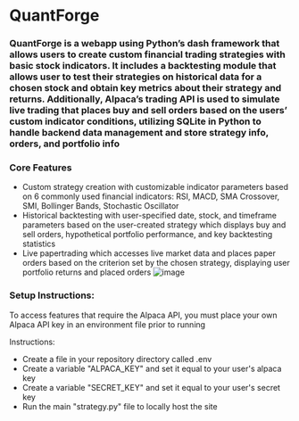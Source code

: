# QuantForge 
### QuantForge is a webapp using Python’s dash framework that allows users to create custom financial trading strategies with basic stock indicators. It includes a backtesting module that allows user to test their strategies on historical data for a chosen stock and obtain key metrics about their strategy and returns. Additionally, Alpaca’s trading API is used to simulate live trading that places buy and sell orders based on the users’ custom indicator conditions, utilizing SQLite in Python to handle backend data management and store strategy info, orders, and portfolio info

### Core Features
- Custom strategy creation with customizable indicator parameters based on 6 commonly used financial indicators: RSI, MACD, SMA Crossover, SMI, Bollinger Bands, Stochastic Oscillator
- Historical backtesting with user-specified date, stock, and timeframe parameters based on the user-created strategy which displays buy and sell orders, hypothetical portfolio performance, and key backtesting statistics
- Live papertrading which accesses live market data and places paper orders based on the criterion set by the chosen strategy, displaying user portfolio returns and placed orders 
![image](https://github.com/user-attachments/assets/1892500a-e998-4215-86da-60b9c39d183d)

### Setup Instructions:
To access features that require the Alpaca API, you must place your own Alpaca API key in an environment file prior to running 


Instructions:
- Create a file in your repository directory called .env
- Create a variable "ALPACA_KEY" and set it equal to your user's alpaca key
- Create a variable "SECRET_KEY" and set it equal to your user's secret key
- Run the main "strategy.py" file to locally host the site

